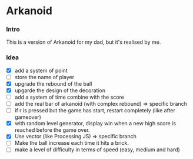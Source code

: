 # Arkanoid

### Intro
This is a version of Arkanoid for my dad, but it's realised by me.

### Idea

- [x] add a system of point
- [ ] store the name of player
- [x] upgrade the rebound of the ball
- [x] upgarde the design of the decoration
- [ ] add a system of time combine with the score
- [ ] add the real bar of arkanoid (with complex rebound) => specific branch
- [ ] if r is pressed but the game has start, restart completely (like after gameover)
- [x] with random level generator, display win when a new high score is reached before the game over.
- [x] Use vector (like Processing JS) => specific branch
- [ ] Make the ball increase each time it hits a brick.
- [ ] make a level of difficulty in terms of speed (easy, medium and hard)
